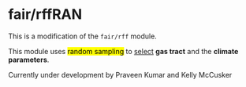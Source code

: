 # fair/rffRAN

This is  a modification of the `fair/rff` module.

This module uses <mark>random sampling</mark> to <u>select</u> **gas tract** and the **climate parameters**. 

Currently under development by Praveen Kumar and Kelly McCusker   
